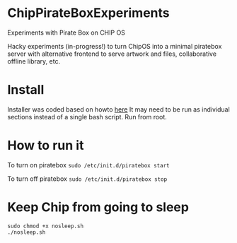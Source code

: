 # ChipPirateBoxExperiments
Experiments with Pirate Box on CHIP OS


Hacky experiments (in-progress!) to turn ChipOS into a minimal piratebox server with alternative frontend to serve artwork and files, collaborative offline library, etc.

# Install
Installer was coded based on howto [here](https://piratebox.cc/other:chip)
It may need to be run as individual sections instead of a single bash script.
Run from root.

# How to run it
To turn on piratebox
```sudo /etc/init.d/piratebox start```

To turn off piratebox
```sudo /etc/init.d/piratebox stop```

# Keep Chip from going to sleep

```
sudo chmod +x nosleep.sh
./nosleep.sh
```


